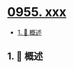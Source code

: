# [0955. xxx](https://github.com/Tdahuyou/TNotes.leetcode/tree/main/notes/0955.%20xxx)

<!-- region:toc -->

- [1. 📝 概述](#1--概述)

<!-- endregion:toc -->

## 1. 📝 概述
